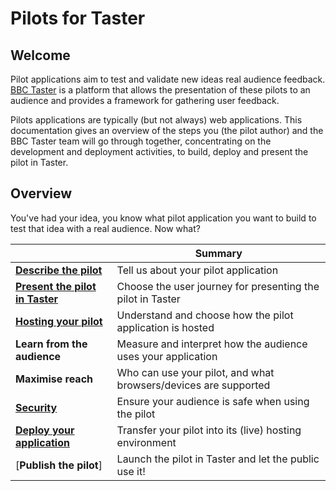 # Pilots for Taster

## Welcome

Pilot applications aim to test and validate new ideas real audience feedback. [BBC Taster](http://www.bbc.co.uk/taster) is a platform that allows the presentation of these pilots to an audience and provides a framework for gathering user feedback.

Pilots applications are typically (but not always) web applications. This documentation gives an overview of the steps you (the pilot author) and the BBC Taster team will go through together, concentrating on the development and deployment activities, to build, deploy and present the pilot in Taster.

## Overview

You've had your idea, you know what pilot application you want to build to test that idea with a real audience. Now what?

| | Summary |
| --- | --- |
| [**Describe the pilot**](tech-diagram.md) | Tell us about your pilot application |
| [**Present the pilot in Taster**](presenting.md) | Choose the user journey for presenting the pilot in Taster |
| [**Hosting your pilot**](hosting.md) | Understand and choose how the pilot application is hosted |
| **Learn from the audience** | Measure and interpret how the audience uses your application |
| **Maximise reach** | Who can use your pilot, and what browsers/devices are supported |
| [**Security**](information-security.md) | Ensure your audience is safe when using the pilot |
| [**Deploy your application**](deployment) | Transfer your pilot into its (live) hosting environment |
| [**Publish the pilot**] | Launch the pilot in Taster and let the public use it! |
